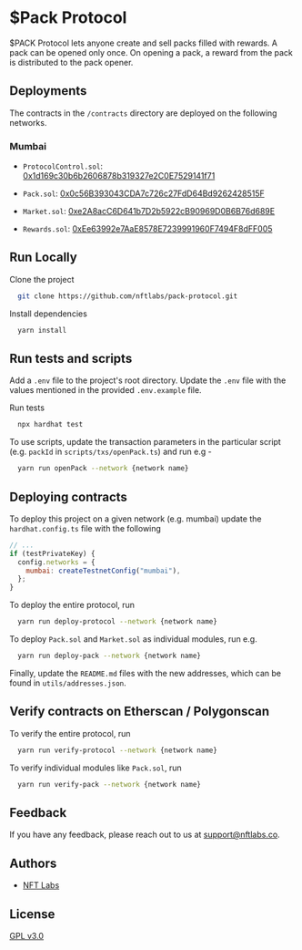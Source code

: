 # $Pack Protocol

$PACK Protocol lets anyone create and sell packs filled with rewards. A pack can be opened only once. On opening a pack, a reward
from the pack is distributed to the pack opener.

## Deployments

The contracts in the `/contracts` directory are deployed on the following networks.

### Mumbai

- `ProtocolControl.sol`: [0x1d169c30b6b2606878b319327e2C0E7529141f71](https://mumbai.polygonscan.com/address/0x1d169c30b6b2606878b319327e2C0E7529141f71#code)

- `Pack.sol`: [0x0c56B393043CDA7c726c27FdD64Bd9262428515F](https://mumbai.polygonscan.com/address/0x0c56B393043CDA7c726c27FdD64Bd9262428515F#code)

- `Market.sol`: [0xe2A8acC6D641b7D2b5922cB90969D0B6B76d689E](https://mumbai.polygonscan.com/address/0xe2A8acC6D641b7D2b5922cB90969D0B6B76d689E#code)

- `Rewards.sol`: [0xEe63992e7AaE8578E7239991960F7494F8dFF005](https://mumbai.polygonscan.com/address/0xEe63992e7AaE8578E7239991960F7494F8dFF005#code)

## Run Locally

Clone the project

```bash
  git clone https://github.com/nftlabs/pack-protocol.git
```

Install dependencies

```bash
  yarn install
```

## Run tests and scripts

Add a `.env` file to the project's root directory. Update the `.env` file with the values mentioned in the provided `.env.example` file.

Run tests

```bash
  npx hardhat test
```

To use scripts, update the transaction parameters in the particular script (e.g. `packId` in `scripts/txs/openPack.ts`) and run e.g -

```bash
  yarn run openPack --network {network name}
```

## Deploying contracts

To deploy this project on a given network (e.g. mumbai) update the `hardhat.config.ts` file with the following

```javascript
// ...
if (testPrivateKey) {
  config.networks = {
    mumbai: createTestnetConfig("mumbai"),
  };
}
```

To deploy the entire protocol, run

```bash
  yarn run deploy-protocol --network {network name}
```

To deploy `Pack.sol` and `Market.sol` as individual modules, run e.g.

```bash
  yarn run deploy-pack --network {network name}
```

Finally, update the `README.md` files with the new addresses, which can be found in `utils/addresses.json`.

## Verify contracts on Etherscan / Polygonscan

To verify the entire protocol, run

```bash
  yarn run verify-protocol --network {network name}
```

To verify individual modules like `Pack.sol`, run

```bash
  yarn run verify-pack --network {network name}
```

## Feedback

If you have any feedback, please reach out to us at support@nftlabs.co.

## Authors

- [NFT Labs](https://github.com/nftlabs)

## License

[GPL v3.0](https://choosealicense.com/licenses/gpl-3.0/)
